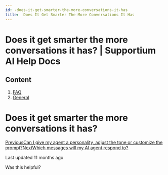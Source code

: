```yaml
---
id: -does-it-get-smarter-the-more-conversations-it-has
title:  Does It Get Smarter The More Conversations It Has
---
```



# Does it get smarter the more conversations it has? | Supportium AI Help Docs

## Content

  1. [FAQ](/faq)
  2. [General](/faq/general)

# Does it get smarter the more conversations it has?

[PreviousCan I give my agent a personality, adjust the tone or customize the prompt?](/faq/general/can-i-give-my-agent-a-personality-adjust-the-tone-or-customize-the-prompt)[NextWhich messages will my AI agent respond to?](/faq/general/which-messages-will-my-ai-agent-respond-to)

Last updated 11 months ago

Was this helpful?
